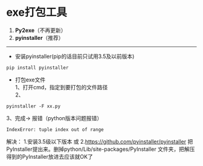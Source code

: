 exe打包工具
====================

1. **Py2exe**（不再更新）
2. **pyinstaller**（推荐）
---

- 安装pyinstaller(pip的话目前只试用3.5及以前版本)
```
pip install pyinstaller
```

- 打包exe文件<br>
1、打开cmd，指定到要打包的文件路径<br>
2、
```
pyinstaller -F xx.py
```
3、完成→ 报错（python版本问题报错）
```
IndexError: tuple index out of range
```
解决：
1.安装3.5级以下版本
或
2.https://github.com/pyinstaller/pyinstaller 把PyInstaller提出来。删掉python/Lib/site-packages/PyInstaller 文件夹，把解压得到的PyInstaller放进去应该就OK了
